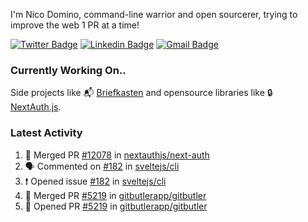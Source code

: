 
I'm Nico Domino, command-line warrior and open sourcerer, trying to improve the web 1 PR at a time!

[![Twitter Badge](https://img.shields.io/badge/-@ndom91-1ca0f1?style=flat-square&labelColor=1ca0f1&logo=twitter&logoColor=white&link=https://twitter.com/ndom91)](https://twitter.com/ndom91) [![Linkedin Badge](https://img.shields.io/badge/-ndom91-blue?style=flat-square&logo=Linkedin&logoColor=white&link=https://www.linkedin.com/in/ndom91/)](https://www.linkedin.com/in/ndom91/) [![Gmail Badge](https://img.shields.io/badge/-yo@ndo.dev-c14438?style=flat-square&logo=mail.ru&logoColor=white&link=mailto:yo@ndo.dev)](mailto:yo@ndo.dev)

### Currently Working On..

Side projects like 📬 [Briefkasten](https://briefkastenhq.com) and opensource libraries like 🔒 [NextAuth.js](https://github.com/nextauthjs/next-auth).

<!--START_SECTION_PROFILE_VIEWS:readme-info-->
<!--END_SECTION_PROFILE_VIEWS:readme-info-->

<!--START_SECTION_DAILY_COMMIT:readme-info-->
<!--END_SECTION_DAILY_COMMIT:readme-info-->

<!--START_SECTION_WEEKLY_COMMIT:readme-info-->
<!--END_SECTION_WEEKLY_COMMIT:readme-info-->

### Latest Activity

<!--START_SECTION:activity-->
1. 🎉 Merged PR [#12078](https://github.com/nextauthjs/next-auth/pull/12078) in [nextauthjs/next-auth](https://github.com/nextauthjs/next-auth)
2. 🗣 Commented on [#182](https://github.com/sveltejs/cli/issues/182#issuecomment-2424794288) in [sveltejs/cli](https://github.com/sveltejs/cli)
3. ❗ Opened issue [#182](https://github.com/sveltejs/cli/issues/182) in [sveltejs/cli](https://github.com/sveltejs/cli)
4. 🎉 Merged PR [#5219](https://github.com/gitbutlerapp/gitbutler/pull/5219) in [gitbutlerapp/gitbutler](https://github.com/gitbutlerapp/gitbutler)
5. 💪 Opened PR [#5219](https://github.com/gitbutlerapp/gitbutler/pull/5219) in [gitbutlerapp/gitbutler](https://github.com/gitbutlerapp/gitbutler)
<!--END_SECTION:activity-->
